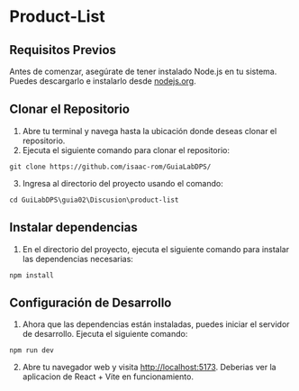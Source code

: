 # Product-List

## Requisitos Previos
Antes de comenzar, asegúrate de tener instalado Node.js en tu sistema. Puedes
descargarlo e instalarlo desde [nodejs.org](https://nodejs.org/).
## Clonar el Repositorio
1. Abre tu terminal y navega hasta la ubicación donde deseas clonar el repositorio.
2. Ejecuta el siguiente comando para clonar el repositorio:
```
git clone https://github.com/isaac-rom/GuiaLabDPS/
```
3. Ingresa al directorio del proyecto usando el comando:
```
cd GuiLabDPS\guia02\Discusion\product-list
```
## Instalar dependencias
1. En el directorio del proyecto, ejecuta el siguiente comando para instalar las
dependencias necesarias:
```
npm install
```
## Configuración de Desarrollo
1. Ahora que las dependencias están instaladas, puedes iniciar el servidor de
desarrollo. Ejecuta el siguiente comando:
```
npm run dev
```
2. Abre tu navegador web y visita [http://localhost:5173](http://localhost:5173). 
Deberias ver la aplicacion de React + Vite en funcionamiento.
